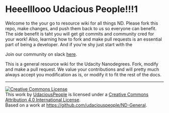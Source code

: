 # Heeelllooo Udacious People!!!1

Welcome to the your go to resource wiki for all things ND. Please fork this repo, make changes, and push them back to us so everyone can benefit. The side benefit is taht you will get git commits and community cred for your work! Also, learning how to fork and make pull requests is an essential part of being a developer. And if you're shy just start with the

Join our community on slack [here](https://udaciouspeople.herokuapp.com/).

This is a general resource wiki for the Udacity Nanodegrees. Fork, modify and make a pull request. We value your contributions and will pretty much always accept you modification as is, or modify it to fit the rest of the docs.


--------
<a rel="license" href="http://creativecommons.org/licenses/by/4.0/">
<img alt="Creative Commons License" style="border-width:0" src="https://i.creativecommons.org/l/by/4.0/88x31.png" /></a><br />This work by <a xmlns:cc="http://creativecommons.org/ns#" href="https://github.com/udaciouspeople" property="cc:attributionName" rel="cc:attributionURL">
UdaciousPeople</a> is licensed under a <a rel="license" href="http://creativecommons.org/licenses/by/4.0/">Creative Commons Attribution 4.0 International License</a>.
<br>
Based on a work at <a xmlns:dct="http://purl.org/dc/terms/" href="https://github.com/udaciouspeople/ND-General" rel="dct:source">https://github.com/udaciouspeople/ND-General</a>.
